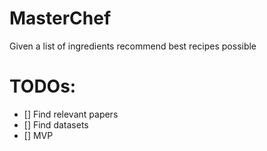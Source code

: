 # MasterChef

Given a list of ingredients recommend best recipes possible

# TODOs:
- [] Find relevant papers
- [] Find datasets
- [] MVP



